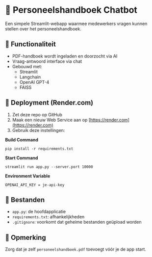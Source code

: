# 💬 Personeelshandboek Chatbot

Een simpele Streamlit-webapp waarmee medewerkers vragen kunnen stellen over het personeelshandboek.

## 🔧 Functionaliteit

- PDF-handboek wordt ingeladen en doorzocht via AI
- Vraag-antwoord interface via chat
- Gebouwd met:
  - Streamlit
  - Langchain
  - OpenAI GPT-4
  - FAISS

## 🚀 Deployment (Render.com)

1. Zet deze repo op GitHub
2. Maak een nieuw Web Service aan op [https://render.com](https://render.com)
3. Gebruik deze instellingen:

**Build Command**
```
pip install -r requirements.txt
```

**Start Command**
```
streamlit run app.py --server.port 10000
```

**Environment Variable**
```
OPENAI_API_KEY = je-api-key
```

## 📁 Bestanden

- `app.py`: de hoofdapplicatie
- `requirements.txt`: afhankelijkheden
- `.gitignore`: voorkomt dat geheime bestanden geüpload worden

## 📝 Opmerking

Zorg dat je zelf `personeelshandboek.pdf` toevoegt vóór je de app start.
